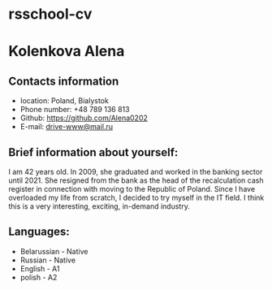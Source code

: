 # rsschool-cv
# Kolenkova Alena
## Contacts information
* location: Poland, Bialystok
* Phone number: +48 789 136 813
* Github: https://github.com/Alena0202
* E-mail: drive-www@mail.ru
## Brief information about yourself:
I am 42 years old. In 2009, she graduated and worked in the banking sector until 2021. She resigned from the bank as the head of the recalculation cash register in connection with moving to the Republic of Poland. Since I have overloaded my life from scratch, I decided to try myself in the IT field. I think this is a very interesting, exciting, in-demand industry.
## Languages:
* Belarussian - Native
* Russian - Native
* English - A1
* polish - A2 